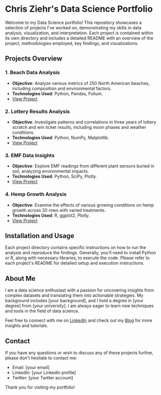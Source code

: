 # Chris Ziehr's Data Science Portfolio

Welcome to my Data Science portfolio! This repository showcases a selection of projects I've worked on, demonstrating my skills in data analysis, visualization, and interpretation. Each project is contained within its own directory and includes a detailed README with an overview of the project, methodologies employed, key findings, and visualizations.

## Projects Overview

### 1. Beach Data Analysis
- **Objective**: Analyze various metrics of 250 North American beaches, including composition and environmental factors.
- **Technologies Used**: Python, Pandas, Folium.
- [View Project](./BeachDataAnalysis)

### 2. Lottery Results Analysis
- **Objective**: Investigate patterns and correlations in three years of lottery scratch and win ticket results, including moon phases and weather conditions.
- **Technologies Used**: Python, NumPy, Matplotlib.
- [View Project](./LotteryResultsAnalysis)

### 3. EMF Data Insights
- **Objective**: Explore EMF readings from different plant sensors buried in soil, analyzing environmental impacts.
- **Technologies Used**: Python, SciPy, Plotly.
- [View Project](./EMFDataInsights)

### 4. Hemp Growth Analysis
- **Objective**: Examine the effects of various growing conditions on hemp growth across 20 rows with varied treatments.
- **Technologies Used**: R, ggplot2, Plotly.
- [View Project](./HempGrowthAnalysis)

## Installation and Usage

Each project directory contains specific instructions on how to run the analysis and reproduce the findings. Generally, you'll need to install Python or R, along with necessary libraries, to execute the code. Please refer to each project's README for detailed setup and execution instructions.

## About Me

I am a data science enthusiast with a passion for uncovering insights from complex datasets and translating them into actionable strategies. My background includes [your background], and I hold a degree in [your degree] from [your university]. I am always eager to learn new techniques and tools in the field of data science.

Feel free to connect with me on [LinkedIn](your-linkedin-url) and check out my [Blog](your-blog-url) for more insights and tutorials.

## Contact

If you have any questions or wish to discuss any of these projects further, please don't hesitate to contact me:

- Email: [your email]
- LinkedIn: [your LinkedIn profile]
- Twitter: [your Twitter account]

Thank you for visiting my portfolio!
